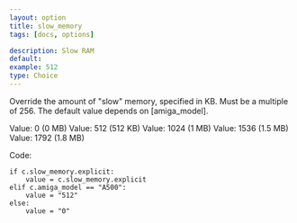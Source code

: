 ```yaml
---
layout: option
title: slow_memory
tags: [docs, options]

description: Slow RAM
default:
example: 512
type: Choice
---
```


Override the amount of "slow" memory, specified in KB. Must be a multiple
of 256. The default value depends on [amiga_model].

Value: 0 (0 MB)
Value: 512 (512 KB)
Value: 1024 (1 MB)
Value: 1536 (1.5 MB)
Value: 1792 (1.8 MB)

Code:

    if c.slow_memory.explicit:
        value = c.slow_memory.explicit
    elif c.amiga_model == "A500":
        value = "512"
    else:
        value = "0"

